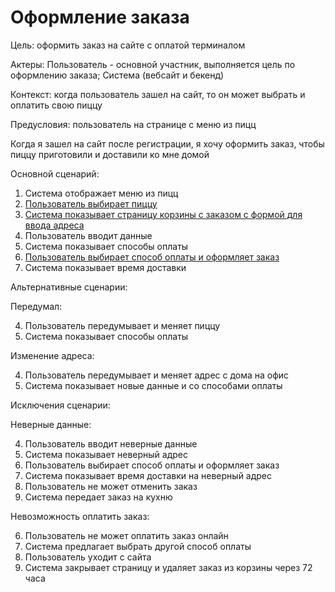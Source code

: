# Оформление заказа

Цель: оформить заказ на сайте с оплатой терминалом

Актеры: Пользователь - основной участник, выполняется цель по оформлению заказа; Система (вебсайт и бекенд)

Контекст: когда пользователь зашел на сайт, то он может выбрать и оплатить свою пиццу

Предусловия: пользователь на странице с меню из пицц

Когда я зашел на сайт после регистрации, я хочу оформить заказ, чтобы пиццу приготовили и доставили ко мне домой

Основной сценарий:

1. Система отображает меню из пицц
2. [Пользователь выбирает пиццу](https://skillfactroy.atlassian.net/wiki/spaces/TPS/pages/720898)
3. [Система показывает страницу корзины с заказом с формой для ввода адреса](https://skillfactroy.atlassian.net/wiki/spaces/TPS/pages/753817)
4. Пользователь вводит данные
5. Система показывает способы оплаты
6. [Пользователь выбирает способ оплаты и оформляет заказ](https://skillfactroy.atlassian.net/wiki/spaces/TPS/pages/753778)
7. Система показывает время доставки

 

Альтернативные сценарии:

Передумал:

4. Пользователь передумывает и меняет пиццу
5. Система показывает способы оплаты

 

Изменение адреса:

4. Пользователь передумывает и меняет адрес с дома на офис
5. Система показывает новые данные и со способами оплаты

 

Исключения сценарии:

Неверные данные:

4. Пользователь вводит неверные данные
5. Система показывает неверный адрес
6. Пользователь выбирает способ оплаты и оформляет заказ
7. Система показывает время доставки на неверный адрес
8. Пользователь не может отменить заказ
9. Система передает заказ на кухню

 

Невозможность оплатить заказ:

6. Пользователь не может оплатить заказ онлайн
7. Система предлагает выбрать другой способ оплаты
8. Пользователь уходит с сайта
9. Система закрывает страницу и удаляет заказ из корзины через 72 часа
